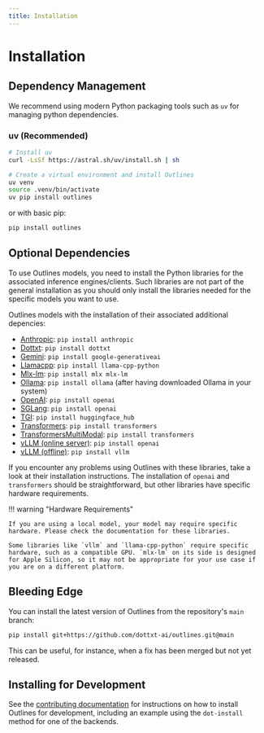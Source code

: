 ```yaml
---
title: Installation
---
```


# Installation

## Dependency Management

We recommend using modern Python packaging tools such as `uv` for managing python dependencies.

### uv (Recommended)

```bash
# Install uv
curl -LsSf https://astral.sh/uv/install.sh | sh

# Create a virtual environment and install Outlines
uv venv
source .venv/bin/activate
uv pip install outlines
```

or with basic pip:

```bash
pip install outlines
```





## Optional Dependencies

To use Outlines models, you need to install the Python libraries for the associated inference engines/clients. Such libraries are not part of the general installation as you should only install the libraries needed for the specific models you want to use.

Outlines models with the installation of their associated additional depencies:

- [Anthropic](features/models/anthropic.md): `pip install anthropic`
- [Dottxt](features/models/dottxt.md): `pip install dottxt`
- [Gemini](features/models/gemini.md): `pip install google-generativeai`
- [Llamacpp](features/models/llamacpp.md): `pip install llama-cpp-python`
- [Mlx-lm](features/models/mlxlm.md): `pip install mlx mlx-lm`
- [Ollama](features/models/ollama.md): `pip install ollama` (after having downloaded Ollama in your system)
- [OpenAI](features/models/openai.md): `pip install openai`
- [SGLang](features/models/sglang.md): `pip install openai`
- [TGI](features/models/tgi.md): `pip install huggingface_hub`
- [Transformers](features/models/transformers.md): `pip install transformers`
- [TransformersMultiModal](features/models/transformers_multimodal.md): `pip install transformers`
- [vLLM (online server)](features/models/vllm.md): `pip install openai`
- [vLLM (offline)](features/models/vllm_offline.md): `pip install vllm`

If you encounter any problems using Outlines with these libraries, take a look at their installation instructions. The installation of `openai` and `transformers` should be straightforward, but other libraries have specific hardware requirements.

!!! warning "Hardware Requirements"

    If you are using a local model, your model may require specific hardware. Please check the documentation for these libraries.

    Some libraries like `vllm` and `llama-cpp-python` require specific hardware, such as a compatible GPU. `mlx-lm` on its side is designed for Apple Silicon, so it may not be appropriate for your use case if you are on a different platform.

## Bleeding Edge

You can install the latest version of Outlines from the repository's `main` branch:

```sh
pip install git+https://github.com/dottxt-ai/outlines.git@main
```

This can be useful, for instance, when a fix has been merged but not yet released.

## Installing for Development

See the [contributing documentation](community/contribute.md) for instructions on how to install Outlines for development, including an example using the `dot-install` method for one of the backends.
